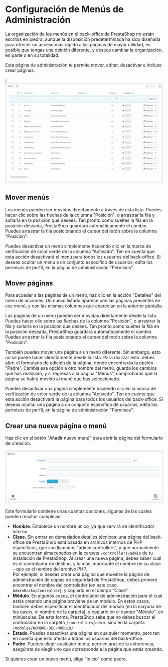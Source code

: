 # Configuración de Menús de Administración

La organización de los menús en el back-office de PrestaShop no están escritos en piedra: aunque la disposición predeterminada ha sido diseñada para ofrecer un acceso más rápido a las páginas de mayor utilidad, es posible que tengas una opinión diferente, y desees cambiar la organización, en parte o en su totalidad.

Esta página de administración te permite mover, editar, desactivar e incluso crear páginas.

¡![](../../../.gitbook/assets/54887402.png)

## Mover menús <a href="#configuraciondemenusdeadministracion-movermenus" id="configuraciondemenusdeadministracion-movermenus"></a>

Los menús pueden ser movidos directamente a través de esta lista. Puedes hacer clic sobre las flechas de la columna "Posición", o arrastrar la fila y soltarla en la posición que desees. Tan pronto como sueltes la fila en la posición deseada, PrestaShop guardará automáticamente el cambio. Puedes arrastrar la fila posicionando el cursor del ratón sobre la columna "Posición".

Puedes desactivar un menú simplemente haciendo clic en la marca de verificación de color verde de la columna "Activado". Ten en cuenta que esta acción desactivará el menú para todos los usuarios del back-office. Si deseas ocultar un menú a un conjunto específico de usuarios, edita los permisos de perfil, en la página de administración "Permisos".

## Mover páginas <a href="#configuraciondemenusdeadministracion-moverpaginas" id="configuraciondemenusdeadministracion-moverpaginas"></a>

Para acceder a las páginas de un menú, haz clic en la acción "Detalles" del menú de acciones. Un nuevo listado aparece con las páginas presentes en ese menú, y con las mismas columnas que aparecían en la anterior pantalla.

Las páginas de un menú pueden ser movidas directamente desde la lista. Puedes hacer clic sobre las flechas de la columna "Posición", o arrastrar la fila y soltarla en la posición que desees. Tan pronto como sueltes la fila en la posición deseada, PrestaShop guardará automáticamente el cambio. Puedes arrastrar la fila posicionando el cursor del ratón sobre la columna "Posición".

También puedes mover una página a un menú diferente. Sin embargo, esto no se puede hacer directamente desde la lista. Para realizar esto: debes abrir el formulario de edición de la página, donde encontrarás la opción "Padre". Cambia esa opción a otro nombre del menú, guarda los cambios que has realizado, y si regresas a la página "Menús", comprobarás que la página se habrá movido al menú que has seleccionado.

Puedes desactivar una página simplemente haciendo clic en la marca de verificación de color verde de la columna "Activado". Ten en cuenta que esta acción desactivará la página para todos los usuarios del back-office. Si deseas ocultar una página a un conjunto específico de usuarios, edita los permisos de perfil, en la página de administración "Permisos".

## Crear una nueva página o menú <a href="#configuraciondemenusdeadministracion-crearunanuevapaginaomenu" id="configuraciondemenusdeadministracion-crearunanuevapaginaomenu"></a>

Haz clic en el botón "Añadir nuevo menú" para abrir la página del formulario de creación.

![](../../../.gitbook/assets/54887405.png)

Este formulario contiene unas cuantas opciones, algunas de las cuales pueden resultar complejas:

* **Nombre**. Establece un nombre único, ya que servirá de identificador interno
* **Clase**. Sin entrar en demasiados detalles técnicos: una página del back-office de PrestaShop está basada en archivos internos de PHP específicos, que son llamados "admin controllers", y que normalmente se encuentran almacenados en la carpeta `/controllers/admin` de tu instalación de PrestaShop. Al crear una nueva página, debes saber cuál es el controlador de destino, y lo más importante el nombre de su clase – que es el nombre del archivo PHP.\
  Por ejemplo, si deseas crear una página que muestre la página de administración de copias de seguridad de PrestaShop, debes primero encontrar el nombre del controlador (en este caso, `AdminBackupController`), y copiarlo en el campo "Clase".
* **Módulo**. En algunos casos, el controlador de administración para el cual estás creando una página proviene de un módulo. En estos casos, también debes especificar el identificador del módulo (en la mayoría de los casos, el nombre de la carpeta), y copiarlo en el campo "Módulo", en minúsculas. De esta forma, PrestaShop sabe que no debes buscar el controlador en la carpeta `/controllers/admin` sino en la carpeta `/modules/NOMBRE-DEL-MÓDULO/`.
* **Estado**. Puedes desactivar una página en cualquier momento, pero ten en cuenta que esto afecta a todos los usuarios del back-office.
* **Padre**. Puedes elegir cualquier menú, pero en aras de la coherencia, asegúrate de elegir uno que corresponda a la página que estás creando.

Si quieres crear un nuevo menú, elige "Inicio" como padre.
